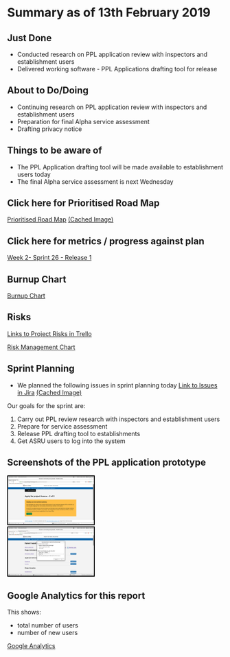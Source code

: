 # Summary as of 13th February 2019 
## Just Done
* Conducted research on PPL application review with inspectors and establishment users
* Delivered working software - PPL Applications drafting tool for release

## About to Do/Doing
* Continuing research on PPL application review with inspectors and establishment users
* Preparation for final Alpha service assessment
* Drafting privacy notice

## Things to be aware of
* The PPL Application drafting tool will be made available to establishment users today
* The final Alpha service assessment is next Wednesday
 
## Click here for Prioritised Road Map
[Prioritised Road Map](https://trello.com/b/p7x9hbPV/prioritised-roadmap)    [\(Cached Image\)](graphs/ASLRoadMap13022019.jpg)

## Click here for metrics / progress against plan
[Week 2- Sprint 26 - Release 1](graphs/progress13022019.png)

## Burnup Chart

[Burnup Chart](burnup13022019.md)

## Risks
[Links to Project Risks in Trello](https://trello.com/b/VuFuCL7t/risk-register-and-kpis-asl-delivery) 

[Risk Management Chart](graphs/risk13022019.png)

## Sprint Planning
* We planned the following issues in sprint planning today [Link to Issues in Jira](https://jira.digital.homeoffice.gov.uk/secure/RapidBoard.jspa?rapidView=261)    [\(Cached Image\)](graphs/sprint13022019.png)

Our goals for the sprint are:
1. Carry out PPL review research with inspectors and establishment users
2. Prepare for service assessment
3. Release PPL drafting tool to establishments
4. Get ASRU users to log into the system

## Screenshots of the PPL application prototype
<a href="graphs/proto1_13022019.png"><img src="graphs/proto1_13022019.png" alt="HTML5 Icon" width="200" style="border:2px solid black"></a>
<br>
<a href="graphs/proto2_13022019.png"><img src="graphs/proto2_13022019.png" alt="HTML5 Icon" width="200" style="border:2px solid black"></a>
<br>

## Google Analytics for this report

This shows:
* total number of users
* number of new users

[Google Analytics](graphs/GA13022019.jpg)

